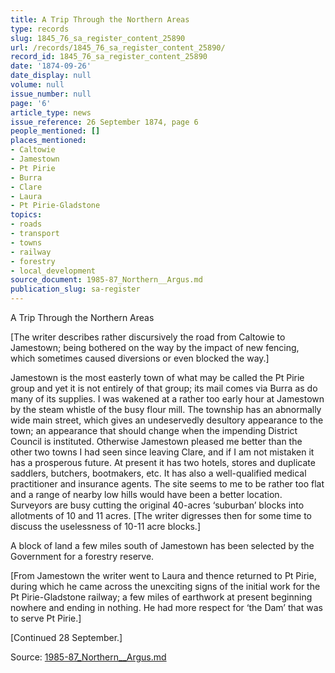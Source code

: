 ```yaml
---
title: A Trip Through the Northern Areas
type: records
slug: 1845_76_sa_register_content_25890
url: /records/1845_76_sa_register_content_25890/
record_id: 1845_76_sa_register_content_25890
date: '1874-09-26'
date_display: null
volume: null
issue_number: null
page: '6'
article_type: news
issue_reference: 26 September 1874, page 6
people_mentioned: []
places_mentioned:
- Caltowie
- Jamestown
- Pt Pirie
- Burra
- Clare
- Laura
- Pt Pirie-Gladstone
topics:
- roads
- transport
- towns
- railway
- forestry
- local_development
source_document: 1985-87_Northern__Argus.md
publication_slug: sa-register
---
```


A Trip Through the Northern Areas

[The writer describes rather discursively the road from Caltowie to Jamestown; being bothered on the way by the impact of new fencing, which sometimes caused diversions or even blocked the way.]

Jamestown is the most easterly town of what may be called the Pt Pirie group and yet it is not entirely of that group; its mail comes via Burra as do many of its supplies.  I was wakened at a rather too early hour at Jamestown by the steam whistle of the busy flour mill.  The township has an abnormally wide main street, which gives an undeservedly desultory appearance to the town; an appearance that should change when the impending District Council is instituted.  Otherwise Jamestown pleased me better than the other two towns I had seen since leaving Clare, and if I am not mistaken it has a prosperous future.  At present it has two hotels, stores and duplicate saddlers, butchers, bootmakers, etc. It has also a well-qualified medical practitioner and insurance agents.  The site seems to me to be rather too flat and a range of nearby low hills would have been a better location.  Surveyors are busy cutting the original 40-acres ‘suburban’ blocks into allotments of 10 and 11 acres.  [The writer digresses then for some time to discuss the uselessness of 10-11 acre blocks.]

A block of land a few miles south of Jamestown has been selected by the Government for a forestry reserve.

[From Jamestown the writer went to Laura and thence returned to Pt Pirie, during which he came across the unexciting signs of the initial work for the Pt Pirie-Gladstone railway; a few miles of earthwork at present beginning nowhere and ending in nothing.  He had more respect for ‘the Dam’ that was to serve Pt Pirie.]

[Continued 28 September.]

Source: [1985-87_Northern__Argus.md](/downloads/markdown/1985-87_Northern__Argus.md)
